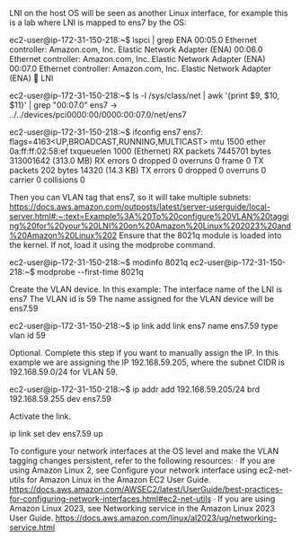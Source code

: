 LNI on the host OS will be seen as another Linux interface, for example this is a lab where LNI is mapped to ens7 by the OS:
 
ec2-user@ip-172-31-150-218:~$ lspci | grep ENA
00:05.0 Ethernet controller: Amazon.com, Inc. Elastic Network Adapter (ENA)
00:06.0 Ethernet controller: Amazon.com, Inc. Elastic Network Adapter (ENA)
00:07.0 Ethernet controller: Amazon.com, Inc. Elastic Network Adapter (ENA)  LNI
 
ec2-user@ip-172-31-150-218:~$ ls -l /sys/class/net | awk '{print $9, $10, $11}' | grep "00:07.0"
ens7 -> ../../devices/pci0000:00/0000:00:07.0/net/ens7
 
ec2-user@ip-172-31-150-218:~$ ifconfig ens7
ens7: flags=4163<UP,BROADCAST,RUNNING,MULTICAST> mtu 1500
ether 0a:ff:ff:02:58:ef txqueuelen 1000 (Ethernet)
RX packets 7445701 bytes 313001642 (313.0 MB)
RX errors 0 dropped 0 overruns 0 frame 0
TX packets 202 bytes 14320 (14.3 KB)
TX errors 0 dropped 0 overruns 0 carrier 0 collisions 0
 
Then you can VLAN tag that ens7, so it will take multiple subnets:
https://docs.aws.amazon.com/outposts/latest/server-userguide/local-server.html#:~:text=Example%3A%20To%20configure%20VLAN%20tagging%20for%20your%20LNI%20on%20Amazon%20Linux%202023%20and%20Amazon%20Linux%202
Ensure that the 8021q module is loaded into the kernel. If not, load it using the modprobe command.
 
ec2-user@ip-172-31-150-218:~$ modinfo 8021q
ec2-user@ip-172-31-150-218:~$ modprobe --first-time 8021q
 
Create the VLAN device. In this example:
The interface name of the LNI is ens7
The VLAN id is 59
The name assigned for the VLAN device will be ens7.59
 
ec2-user@ip-172-31-150-218:~$ ip link add link ens7 name ens7.59 type vlan id 59
 
Optional. Complete this step if you want to manually assign the IP. In this example we are assigning the IP 192.168.59.205, where the subnet CIDR is 192.168.59.0/24 for VLAN 59.
 
ec2-user@ip-172-31-150-218:~$ ip addr add 192.168.59.205/24 brd 192.168.59.255 dev ens7.59
 
Activate the link.
 
ip link set dev ens7.59 up
 
To configure your network interfaces at the OS level and make the VLAN tagging changes persistent, refer to the following resources:
·         If you are using Amazon Linux 2, see Configure your network interface using ec2-net-utils for Amazon Linux in the Amazon EC2 User Guide. https://docs.aws.amazon.com/AWSEC2/latest/UserGuide/best-practices-for-configuring-network-interfaces.html#ec2-net-utils
·         If you are using Amazon Linux 2023, see Networking service in the Amazon Linux 2023 User Guide. https://docs.aws.amazon.com/linux/al2023/ug/networking-service.html 
 
